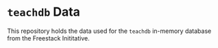 # `teachdb` Data

This repository holds the data used for the `teachdb` in-memory database from the Freestack Inititative.
